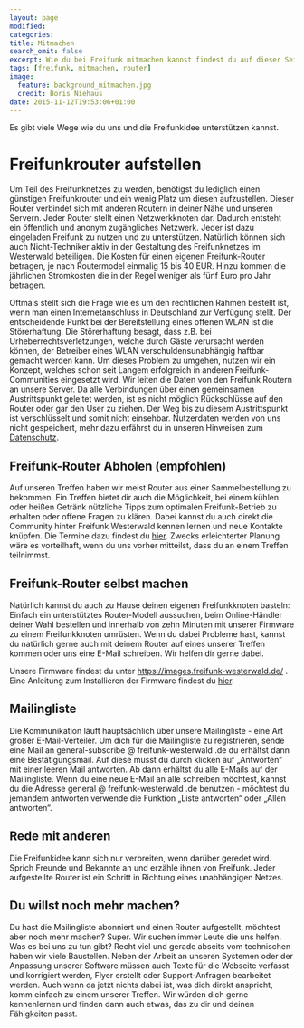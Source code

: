 ```yaml
---
layout: page
modified:
categories:
title: Mitmachen
search_omit: false
excerpt: Wie du bei Freifunk mitmachen kannst findest du auf dieser Seite.
tags: [freifunk, mitmachen, router]
image:
  feature: background_mitmachen.jpg
  credit: Boris Niehaus
date: 2015-11-12T19:53:06+01:00
---
```



Es gibt viele Wege wie du uns und die Freifunkidee unterstützen kannst.

# Freifunkrouter aufstellen
Um Teil des Freifunknetzes zu werden, benötigst du lediglich einen günstigen Freifunkrouter und ein wenig Platz um diesen aufzustellen. Dieser Router verbindet sich mit anderen Routern in deiner Nähe und unseren Servern. Jeder Router stellt einen Netzwerkknoten dar. Dadurch entsteht ein öffentlich und anonym zugängliches Netzwerk. Jeder ist dazu eingeladen Freifunk zu nutzen und zu unterstützen. Natürlich können sich auch Nicht-Techniker aktiv in der Gestaltung des Freifunknetzes im Westerwald beteiligen. Die Kosten für einen eigenen Freifunk-Router betragen, je nach Routermodel einmalig 15 bis 40 EUR. Hinzu kommen die jährlichen Stromkosten  die in der Regel weniger als fünf Euro pro Jahr betragen.

Oftmals stellt sich die Frage wie es um den rechtlichen Rahmen bestellt ist, wenn man einen Internetanschluss in Deutschland zur Verfügung stellt. Der entscheidende Punkt bei der Bereitstellung eines offenen WLAN ist die Störerhaftung. Die Störerhaftung besagt, dass z.B. bei Urheberrechtsverletzungen, welche durch Gäste verursacht werden können, der Betreiber eines WLAN verschuldensunabhängig haftbar gemacht werden kann. Um dieses Problem zu umgehen, nutzen wir ein Konzept, welches schon seit Langem erfolgreich in anderen Freifunk-Communities eingesetzt wird. Wir leiten die Daten von den Freifunk Routern an unsere Server. Da alle Verbindungen über einen gemeinsamen Austrittspunkt geleitet werden, ist es nicht möglich Rückschlüsse auf den Router oder gar den User zu ziehen. Der Weg bis zu diesem Austrittspunkt ist verschlüsselt und somit nicht einsehbar. Nutzerdaten werden von uns nicht gespeichert, mehr dazu erfährst du in unseren Hinweisen zum [Datenschutz](/datenschutz).

## Freifunk-Router Abholen (empfohlen)

Auf unseren Treffen haben wir meist Router aus einer Sammelbestellung zu bekommen. Ein Treffen bietet dir auch die Möglichkeit, bei einem kühlen oder heißen Getränk nützliche Tipps zum optimalen Freifunk-Betrieb zu erhalten oder offene Fragen zu klären. Dabei kannst du auch direkt die Community hinter Freifunk Westerwald kennen lernen und neue Kontakte knüpfen. Die Termine dazu findest du [hier](/termine). Zwecks erleichterter Planung wäre es vorteilhaft, wenn du uns vorher mitteilst, dass du an einem Treffen teilnimmst.

## Freifunk-Router selbst machen

Natürlich kannst du auch zu Hause deinen eigenen Freifunkknoten basteln: Einfach ein unterstütztes Router-Modell aussuchen, beim Online-Händler deiner Wahl bestellen und innerhalb von zehn Minuten mit unserer Firmware zu einem Freifunkknoten umrüsten. Wenn du dabei Probleme hast, kannst du natürlich gerne auch mit deinem Router auf eines unserer Treffen kommen oder uns eine E-Mail schreiben. Wir helfen dir gerne dabei.

Unsere Firmware findest du unter <https://images.freifunk-westerwald.de/> . Eine Anleitung zum Installieren der Firmware findest du [hier](../anleitung/).

## Mailingliste

Die Kommunikation läuft hauptsächlich über unsere Mailingliste - eine Art großer E-Mail-Verteiler. Um dich für die Mailingliste zu registrieren, sende eine Mail an general-subscribe @ freifunk-westerwald .de du erhältst dann eine Bestätigungsmail. Auf diese musst du durch klicken auf „Antworten“ mit einer leeren Mail antworten. Ab dann erhältst du alle E-Mails auf der Mailingliste. Wenn du eine neue E-Mail an alle schreiben möchtest, kannst du die Adresse general @ freifunk-westerwald .de benutzen - möchtest du jemandem antworten verwende die Funktion „Liste antworten“ oder „Allen antworten“.

## Rede mit anderen

Die Freifunkidee kann sich nur verbreiten, wenn darüber geredet wird. Sprich Freunde und Bekannte an und erzähle ihnen von Freifunk. Jeder aufgestellte Router ist ein Schritt in Richtung eines unabhängigen Netzes.

## Du willst noch mehr machen?

Du hast die Mailingliste abonniert und einen Router aufgestellt, möchtest aber noch mehr machen? Super. Wir suchen immer Leute die uns helfen. Was es bei uns zu tun gibt? Recht viel und gerade abseits vom technischen haben wir viele Baustellen. Neben der Arbeit an unseren Systemen oder der Anpassung unserer Software müssen auch Texte für die Webseite verfasst und korrigiert werden, Flyer erstellt oder Support-Anfragen bearbeitet werden. Auch wenn da jetzt nichts dabei ist, was dich direkt anspricht, komm einfach zu einem unserer Treffen. Wir würden dich gerne kennenlernen und finden dann auch etwas, das zu dir und deinen Fähigkeiten passt.
